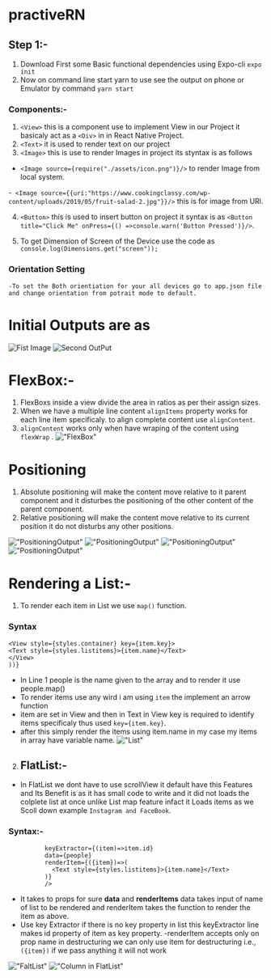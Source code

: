 # practiveRN

## Step 1:-

1. Download First some Basic functional dependencies using Expo-cli `expo init`
2. Now on command line start yarn to use see the output on phone or Emulator by command `yarn start`

### Components:-

1.  `<View>` this is a component use to implement View in our Project it basicaly act as a `<Div>` in in React Native Project.
2.  `<Text>` it is used to render text on our project
3.  `<Image>` this is use to render Images in project its styntax is as follows

- `<Image source={require("./assets/icon.png")}/>` to render Image from local system.

-` <Image source={{uri:"https://www.cookingclassy.com/wp-content/uploads/2019/05/fruit-salad-2.jpg"}}/>` this is for image from URl.

4.  `<Button>` this is used to insert button on project it syntax is as `<Button title="Click Me" onPress={() =>console.warn('Button Pressed')}/>`.

5.  To get Dimension of Screen of the Device use the code as `console.log(Dimensions.get("screen"));`

### Orientation Setting

    -To set the Both orientiation for your all devices go to app.json file and change orientation from potrait mode to default.

# Initial Outputs are as

![Fist Image](./assets/images/img1.jpeg "Fist Image")
![Second OutPut](./assets/images//img2.jpeg "Second Image")

# FlexBox:-

1. FlexBoxs inside a view divide the area in ratios as per their assign sizes.
2. When we have a multiple line content `alignItems` property works for each line item specificaly. to align complete content use `alignContent`.
3. `alignContent` works only when have wraping of the content using `flexWrap` .
   !["FlexBox"](./assets/images/Flex.png "FlexBox")

# Positioning

1. Absolute positioning will make the content move relative to it parent component and it disturbes the positioning of the other content of the parent component.
2. Relative positioning will make the content move relative to its current position it do not disturbs any other positions.

!["PositioningOutput"](./assets/images/Position1.png "PositioningOutput")
!["PositioningOutput"](./assets/images/Position2.png "PositioningOutput")
!["PositioningOutput"](./assets/images/Position3.png "PositioningOutput")
!["PositioningOutput"](./assets/images/Position4.png "PositioningOutput")

# Rendering a List:-

1. To render each item in List we use `map()` function.

### Syntax

```{people.map(item =>(
<View style={styles.container} key={item.key}>
<Text style={styles.listitems}>{item.name}</Text>
</View>
))}
```

- In Line 1 people is the name given to the array and to render it use people.map()
- To render items use any wird i am using `item` the implement an arrow function
- item are set in View and then in Text in View key is required to identify items specificaly thus used `key={item.key}`.
- after this simply render the items using item.name in my case my items in array have variable name.
  !["List"](./assets/images/List.png "List")

2. ## FlatList:-

- In FlatList we dont have to use scrollView it default have this Features and Its Benefit is as it has small code to write and it did not loads the colplete list at once unlike List map feature infact it Loads items as we Scoll down example `Instagram and FaceBook`.

### Syntax:-

```<FlatList
          keyExtractor={(item)=>item.id}
          data={people}
          renderItem={({item})=>(
            <Text style={styles.listitems}>{item.name}</Text>
          )}
          />
```

- It takes to props for sure **data** and **renderItems** data takes input of name of list to be rendered and renderItem takes the function to render the item as above.
- Use key Extractor if there is no key property in list this keyExtractor line makes id property of item as key property.
  -renderItem accepts only on prop name in destructuring we can only use item for destructuring i.e., `({item})` if we pass anything it will not work

!["FaltList"](./assets/images/FlatList.png "FlatList")
!["Column in FlatList"](./assets/images/ColumnFlatList.png "FlatList")
